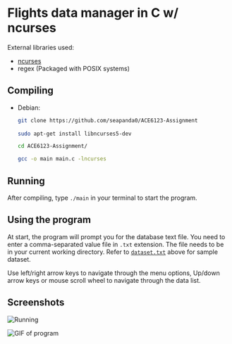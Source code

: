 # Flights data manager in C w/ ncurses

External libraries used:

- [ncurses](https://invisible-island.net/ncurses/man/ncurses.3x.html)
- regex (Packaged with POSIX systems)

## Compiling

- Debian:

  ``` bash
  git clone https://github.com/seapanda0/ACE6123-Assignment
    
  sudo apt-get install libncurses5-dev

  cd ACE6123-Assignment/

  gcc -o main main.c -lncurses
  ```

## Running

  After compiling, type `./main` in your terminal to start the program.

## Using the program

At start, the program will prompt you for the database text file. You need to enter a comma-separated value file in `.txt` extension. The file needs to be in your current working directory. Refer to [`dataset.txt`](dataset.txt) above for sample dataset.

Use left/right arrow keys to navigate through the menu options, Up/down arrow keys or mouse scroll wheel to navigate through the data list.

## Screenshots

![Running][ss-1]

![GIF of program][ss-2]

[ss-1]:https://i.imgur.com/ktOytH7.gif "GIF 1"

[ss-2]: https://i.imgur.com/t7SzATU.gif "GIF 2"
